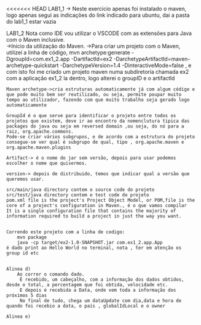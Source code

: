 <<<<<<< HEAD
LAB1_1
	-> Neste exercicio apenas foi instalado o maven, logo apenas segui as indicações do link indicado para ubuntu, dai a pasta do lab1_1 estar vazia

LAB1_2
	Nota como IDE vou utilizar o VSCODE com as extensões para Java com o Maven inclusive.	
	->Inicio da utilização do Maven.
	->Para criar um projeto com o Maven, utilizei a linha de código,
	mvn archetype:generate -DgroupId=com.ex1_2.app -DartifactId=ex2 -DarchetypeArtifactId=maven-archetype-quickstart -DarchetypeVersion=1.4 -DinteractiveMode=false 
	, e com isto foi me criado um projeto maven numa subdiretoria chamada ex2 com a aplicação ex1_2 la dentro, logo alterei o groupID e o artifactId
	
	
	Maven archetype->cria estruturas automaticamente já com algum código e que pode muito bem ser reutilizado, ou seja, permite poupar muito tempo ao utilizador, fazendo com que muito trabalho seja gerado logo automaticamente

	GroupId é o que serve para identificar o projeto entre todos os projetos que existem, deve ir ao encontro da nomenclutura tipica das packages do java ou seja em reversed domain ,ou seja, do nó para a raiz, org.apache.commons.
	Pode-se criar vários subgrupos, e de acordo com a estrutura do projeto consegue-se ver qual é subgrupo de qual, tipo , org.apache.maven e  org.apache.maven.plugins

	Artifact-> é o nome do jar sem versão, depois para usar podemos escolher o nome que quisermos.
	
	version-> depois de distribuido, temos que indicar qual a versão que queremos usar.
	
	src/main/java directory contem o source code do projeto 
	src/test/java directory contem o test code do projeto
	pom.xml file is the project's Project Object Model, or POM,file is the core of a project's configuration in Maven., é o que vamos compilar
	It is a single configuration file that contains the majority of information required to build a project in just the way you want.

	
	Correndo este projeto com a linha de codigo:
		mvn package
		java -cp target/ex2-1.0-SNAPSHOT.jar com.ex1_2.app.App
	é dado print ao Hello World no terminal, nota , ter em atenção os group id etc

	
	Alinea d)	
		Ao correr o comando dado.
	     É recebido, um cabeçalho, com a informação dos dados obtidos, desde o total, a percentagem que foi obtida, velocidade etc.
	     E depois é recebida a Data, onde vem toda a informação dos próximos 5 dias  
	     No final de tudo, chega um dataUpdate com dia,data e hora de quando foi recebio a data, o país , globalIdLocal e o owner

	Alinea e)
		
	
	

